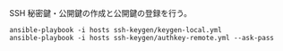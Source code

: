 SSH 秘密鍵・公開鍵の作成と公開鍵の登録を行う。
```
ansible-playbook -i hosts ssh-keygen/keygen-local.yml
ansible-playbook -i hosts ssh-keygen/authkey-remote.yml --ask-pass
```

